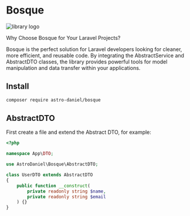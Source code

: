 # Bosque
![library logo](https://64.media.tumblr.com/77eeba3ea288877e2634f2584599a09b/e5cfc0461d08ef56-e3/s250x400/7bcb25818c3b34b69a11113cdbfdf733f21ab8de.pnj)

Why Choose Bosque for Your Laravel Projects?

Bosque is the perfect solution for Laravel developers looking for cleaner, more efficient, and reusable code. By integrating the AbstractService and AbstractDTO classes, the library provides powerful tools for model manipulation and data transfer within your applications.

## Install
```bash
composer require astro-daniel/bosque
```

## AbstractDTO
First create a file and extend the Abstract DTO, for example:
```php
<?php

namespace App\DTO;

use AstroDaniel\Bosque\AbstractDTO;

class UserDTO extends AbstractDTO
{
    public function __construct(
        private readonly string $name,
        private readonly string $email
    ) {}
}
```


